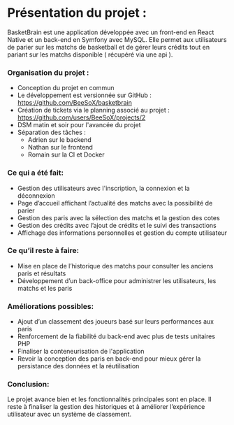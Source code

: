 # Présentation du projet :
BasketBrain est une application développée avec un front-end en React Native et un back-end en Symfony avec MySQL. Elle permet aux utilisateurs de parier sur les matchs de basketball et de gérer leurs crédits tout en pariant sur les matchs disponible ( récupéré via une api ).
### Organisation du projet :
- Conception du projet en commun
- Le développement est versionnée sur GitHub : https://github.com/BeeSoX/basketbrain
- Création de tickets via le planning associé au projet : https://github.com/users/BeeSoX/projects/2
- DSM matin et soir pour l'avancée du projet
- Séparation des tâches :
	- Adrien sur le backend
	- Nathan sur le frontend
	- Romain sur la CI et Docker
### Ce qui a été fait:
- Gestion des utilisateurs avec l'inscription, la connexion et la déconnexion
- Page d’accueil affichant l’actualité des matchs avec la possibilité de parier
- Gestion des paris avec la sélection des matchs et la gestion des cotes
- Gestion des crédits avec l’ajout de crédits et le suivi des transactions
- Affichage des informations personnelles et gestion du compte utilisateur
### Ce qu’il reste à faire:
- Mise en place de l’historique des matchs pour consulter les anciens paris et résultats
- Développement d’un back-office pour administrer les utilisateurs, les matchs et les paris
### Améliorations possibles:
- Ajout d’un classement des joueurs basé sur leurs performances aux paris
- Renforcement de la fiabilité du back-end avec plus de tests unitaires PHP
- Finaliser la conteneurisation de l'application
- Revoir la conception des paris en back-end pour mieux gérer la persistance des données et la réutilisation
### Conclusion:
Le projet avance bien et les fonctionnalités principales sont en place.
Il reste à finaliser la gestion des historiques et à améliorer l’expérience utilisateur avec un système de classement.